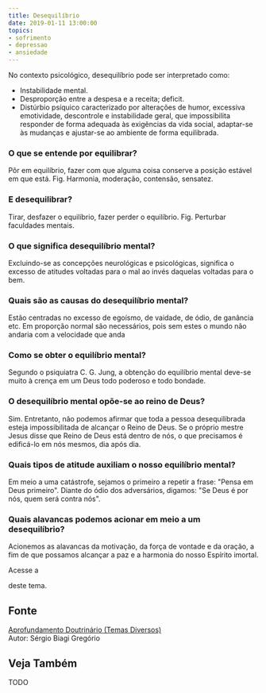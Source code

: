 ```yaml
---
title: Desequilíbrio
date: 2019-01-11 13:00:00
topics: 
- sofrimento
- depressao
- ansiedade
---
```


No contexto psicológico, desequilíbrio pode ser interpretado como:
* Instabilidade mental.
* Desproporção entre a despesa e a receita; deficit.
* Distúrbio psíquico caracterizado por alterações de humor, excessiva
  emotividade, descontrole e instabilidade geral, que impossibilita responder de
  forma adequada às exigências da vida social, adaptar-se às mudanças e
  ajustar-se ao ambiente de forma equilibrada. 

### O que se entende por equilibrar?
Pôr em equilíbrio, fazer com que alguma coisa conserve a posição estável
em que está. Fig. Harmonia, moderação, contensão, sensatez.

### E desequilibrar?
Tirar, desfazer o equilíbrio, fazer perder o equilíbrio. Fig.
Perturbar faculdades mentais.

### O que significa desequilíbrio mental?
Excluindo-se as concepções neurológicas e psicológicas, significa o
excesso de atitudes voltadas para o mal ao invés daquelas voltadas para
o bem.

### Quais são as causas do desequilíbrio mental?
Estão centradas no excesso de egoísmo, de vaidade, de ódio, de ganância
etc. Em proporção normal são necessários, pois sem estes o mundo não
andaria com a velocidade que anda

### Como se obter o equilíbrio mental?
Segundo o psiquiatra C. G. Jung, a obtenção do equilíbrio mental deve-se
muito à crença em um Deus todo poderoso e todo bondade.

### O desequilíbrio mental opõe-se ao reino de Deus?
Sim. Entretanto, não podemos afirmar que toda a pessoa desequilibrada
esteja impossibilitada de alcançar o Reino de Deus. Se o próprio mestre
Jesus disse que Reino de Deus está dentro de nós, o que precisamos é
edificá-lo em nós mesmos, dia após dia.

### Quais tipos de atitude auxiliam o nosso equilíbrio mental?
Em meio a uma catástrofe, sejamos o primeiro a repetir a frase: "Pensa
em Deus primeiro". Diante do ódio dos adversários, digamos: "Se Deus é
por nós, quem será contra nós".

### Quais alavancas podemos acionar em meio a um desequilíbrio?
Acionemos as alavancas da motivação, da força de vontade e da oração, a
fim de que possamos alcançar a paz e a harmonia do nosso Espírito
imortal.

Acesse a

deste tema.

## Fonte
[Aprofundamento Doutrinário (Temas Diversos)](https://sites.google.com/view/aprofundamentodoutrinario/desequilíbrio)  
Autor: Sérgio Biagi Gregório



## Veja Também
TODO


